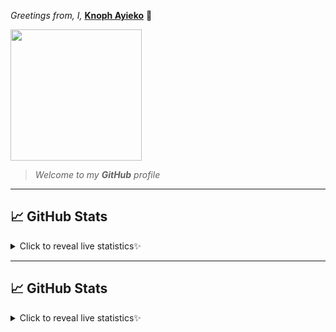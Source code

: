 *Greetings from, I,* **[Knoph Ayieko](https://github.com/Knoph1)** 👋

<img src="https://media2.giphy.com/media/v1.Y2lkPTc5MGI3NjExYndwd2dlYThvczl0ZXc3cjduMzNjZ3lyNnljZnpldDdsM2IwdTdieCZlcD12MV9pbnRlcm5hbF9naWZfYnlfaWQmY3Q9Zw/jBOOXxSJfG8kqMxT11/giphy.gif" height="210">

> *Welcome to my **GitHub** profile*

---  
## 📈 GitHub Stats  
<!-- Interactive Reveal (click-to-show effect) -->
<details>
  <summary>Click to reveal live statistics✨</summary>
  <div align="left">
  <!-- GitHub Stats with "contribs" hidden -->
  <img src="https://github-readme-stats.vercel.app/api?username=Knoph1&show_icons=true&theme=compact&hide=contribs" />
  <!-- Top Languages -->
  <img src="https://github-readme-stats.vercel.app/api/top-langs/?username=Knoph1&layout=compact&theme=compact" />
  </div>
</details>

---  
## 📈 GitHub Stats  
<!-- Interactive Reveal (click-to-show effect) -->
<details>
  <summary>Click to reveal live statistics✨</summary>
  <div align="left">
  <!-- GitHub Stats with "contribs" hidden -->
    <p align="center">
      <!-- GitHub Stats -->
      <picture>
        <source 
          srcset="https://github-readme-stats.vercel.app/api?username=Knoph1&show_icons=true&theme=radical" 
          media="(prefers-color-scheme: dark)" 
        />
        <source 
          srcset="https://github-readme-stats.vercel.app/api?username=Knoph1&show_icons=true&theme=default" 
          media="(prefers-color-scheme: light)" 
        />
        <img src="https://github-readme-stats.vercel.app/api?username=Knoph1&show_icons=true" alt="Knoph's GitHub stats" />
      </picture>
      <!-- Most Used Languages -->
      <picture>
        <source 
          srcset="https://github-readme-stats.vercel.app/api/top-langs/?username=Knoph1&layout=compact&theme=radical" 
          media="(prefers-color-scheme: dark)" 
        />
        <source 
          srcset="https://github-readme-stats.vercel.app/api/top-langs/?username=Knoph1&layout=compact&theme=default" 
          media="(prefers-color-scheme: light)" 
        />
        <img src="https://github-readme-stats.vercel.app/api/top-langs/?username=Knoph1&layout=compact" alt="Top Languages" />
      </picture>
    </p>

---  
## 💖 Sponsor My Work  
I’m building impactful, open-source tech and educational tools across Africa to the globe.  
Your sponsorship helps me:
- Build free, accessible digital platforms and resources for learning and small businesses
- Contribute to public projects that serve under-served communities
- Aid **O.L Foundation** to train, mentor and uplift the next generation of devs  
Whether it’s a ☕ coffee and/or a strategic partnership, **you are fueling purpose and progress.**  
[![Sponsor Me](https://img.shields.io/badge/Sponsor-Knoph%20Ayieko-%23ff69b4?style=for-the-badge&logo=github-sponsors&logoColor=white)](https://github.com/sponsors/Knoph1)  
Thank you in-advance for supporting African tech and dreams that matter! 🌍🚀

---  
![Web App Developer](https://img.shields.io/badge/Developed%20By%20%3A-Knoph%20Ayieko)  
**[Knoph Ayieko](https://github.com/Knoph1)**

_Official Portfolio:_ **[knoph.dev](https://www.knoph.dev/)**

[![GitHub Followers](https://img.shields.io/github/followers/Knoph1?style=social)](https://github.com/Knoph1)
[![GitHub Stars](https://img.shields.io/github/stars/Knoph1?style=social)](https://github.com/Knoph1)
[![Website](https://img.shields.io/badge/Website-knoph.dev-blue?style=flat&logo=google-chrome)](https://knoph.dev)
[![LinkedIn](https://img.shields.io/badge/LinkedIn-Knoph%20Ayieko-blue?style=flat&logo=linkedin)](https://www.linkedin.com/in/knoph-ayieko)
[![ORCID](https://img.shields.io/badge/ORCID-0009--0001--3787--513X-green?style=flat&logo=orcid)](https://orcid.org/0009-0001-3787-513X)

---  
**Thanks for visiting my GitHub profile, feel free to explore and collaborate.**  
<!-- Footer closure --!>
<div style="display: flex; align-items: left; gap: 16px;">
  <!-- Paragraphs aligned to the left of the icon -->
  <div style="display: flex; flex-direction: column; justify-content: center;">
    <p style="margin: 0; font-style: italic;">Build for people. Code with purpose. Collaborate for impact.</p>
    <p style="margin: 0; font-weight: bold;">&copy; 2025 | Knoph Ayieko | My rights reserves.</p>
  </div>
   <!-- GitHub Icon -->
  <a href="https://github.com/Knoph1" target="_blank" rel="noopener noreferrer">
    <img src="https://cdn.jsdelivr.net/npm/simple-icons@3.0.1/icons/github.svg" alt="GitHub" height="40">
  </a>
</div>
